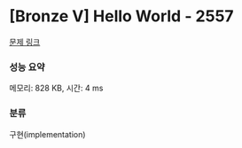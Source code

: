 # [Bronze V] Hello World - 2557 

[문제 링크](https://www.acmicpc.net/problem/2557) 

### 성능 요약

메모리: 828 KB, 시간: 4 ms

### 분류

구현(implementation)

